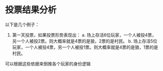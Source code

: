 # 投票结果分析

以下是几个例子：

1. 第一天投票，如果投票形势表现出：
   a. 场上存活6位玩家，一个人被投4票，另一个人被投2票。则大概率就是4票的是狼，2票的是村民。
   b. 场上存活5位玩家，一个人被投4票，另一个人被投1票。则大概率就是4票的是狼，1票的是村民。

可以根据这些依据来倒推各个玩家的身份逻辑